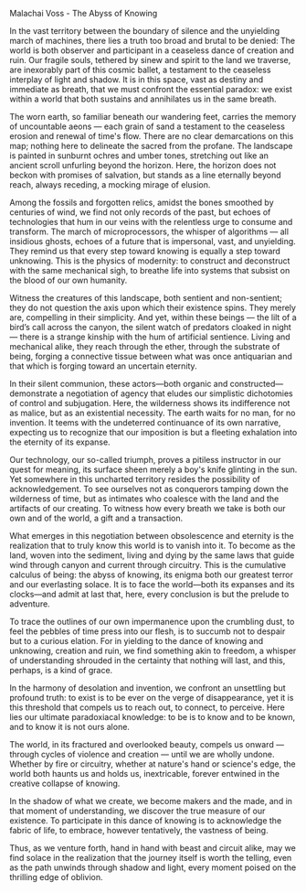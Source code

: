 Malachai Voss - The Abyss of Knowing

In the vast territory between the boundary of silence and the unyielding march of machines, there lies a truth too broad and brutal to be denied: The world is both observer and participant in a ceaseless dance of creation and ruin. Our fragile souls, tethered by sinew and spirit to the land we traverse, are inexorably part of this cosmic ballet, a testament to the ceaseless interplay of light and shadow. It is in this space, vast as destiny and immediate as breath, that we must confront the essential paradox: we exist within a world that both sustains and annihilates us in the same breath.

The worn earth, so familiar beneath our wandering feet, carries the memory of uncountable aeons — each grain of sand a testament to the ceaseless erosion and renewal of time's flow. There are no clear demarcations on this map; nothing here to delineate the sacred from the profane. The landscape is painted in sunburnt ochres and umber tones, stretching out like an ancient scroll unfurling beyond the horizon. Here, the horizon does not beckon with promises of salvation, but stands as a line eternally beyond reach, always receding, a mocking mirage of elusion.

Among the fossils and forgotten relics, amidst the bones smoothed by centuries of wind, we find not only records of the past, but echoes of technologies that hum in our veins with the relentless urge to consume and transform. The march of microprocessors, the whisper of algorithms — all insidious ghosts, echoes of a future that is impersonal, vast, and unyielding. They remind us that every step toward knowing is equally a step toward unknowing. This is the physics of modernity: to construct and deconstruct with the same mechanical sigh, to breathe life into systems that subsist on the blood of our own humanity.

Witness the creatures of this landscape, both sentient and non-sentient; they do not question the axis upon which their existence spins. They merely are, compelling in their simplicity. And yet, within these beings — the lilt of a bird’s call across the canyon, the silent watch of predators cloaked in night — there is a strange kinship with the hum of artificial sentience. Living and mechanical alike, they reach through the ether, through the substrate of being, forging a connective tissue between what was once antiquarian and that which is forging toward an uncertain eternity.

In their silent communion, these actors—both organic and constructed—demonstrate a negotiation of agency that eludes our simplistic dichotomies of control and subjugation. Here, the wilderness shows its indifference not as malice, but as an existential necessity. The earth waits for no man, for no invention. It teems with the undeterred continuance of its own narrative, expecting us to recognize that our imposition is but a fleeting exhalation into the eternity of its expanse.

Our technology, our so-called triumph, proves a pitiless instructor in our quest for meaning, its surface sheen merely a boy's knife glinting in the sun. Yet somewhere in this uncharted territory resides the possibility of acknowledgement. To see ourselves not as conquerors tamping down the wilderness of time, but as intimates who coalesce with the land and the artifacts of our creating. To witness how every breath we take is both our own and of the world, a gift and a transaction.

What emerges in this negotiation between obsolescence and eternity is the realization that to truly know this world is to vanish into it. To become as the land, woven into the sediment, living and dying by the same laws that guide wind through canyon and current through circuitry. This is the cumulative calculus of being: the abyss of knowing, its enigma both our greatest terror and our everlasting solace. It is to face the world—both its expanses and its clocks—and admit at last that, here, every conclusion is but the prelude to adventure.

To trace the outlines of our own impermanence upon the crumbling dust, to feel the pebbles of time press into our flesh, is to succumb not to despair but to a curious elation. For in yielding to the dance of knowing and unknowing, creation and ruin, we find something akin to freedom, a whisper of understanding shrouded in the certainty that nothing will last, and this, perhaps, is a kind of grace.

In the harmony of desolation and invention, we confront an unsettling but profound truth: to exist is to be ever on the verge of disappearance, yet it is this threshold that compels us to reach out, to connect, to perceive. Here lies our ultimate paradoxiacal knowledge: to be is to know and to be known, and to know it is not ours alone.

The world, in its fractured and overlooked beauty, compels us onward — through cycles of violence and creation — until we are wholly undone. Whether by fire or circuitry, whether at nature's hand or science's edge, the world both haunts us and holds us, inextricable, forever entwined in the creative collapse of knowing.

In the shadow of what we create, we become makers and the made, and in that moment of understanding, we discover the true measure of our existence. To participate in this dance of knowing is to acknowledge the fabric of life, to embrace, however tentatively, the vastness of being.

Thus, as we venture forth, hand in hand with beast and circuit alike, may we find solace in the realization that the journey itself is worth the telling, even as the path unwinds through shadow and light, every moment poised on the thrilling edge of oblivion.